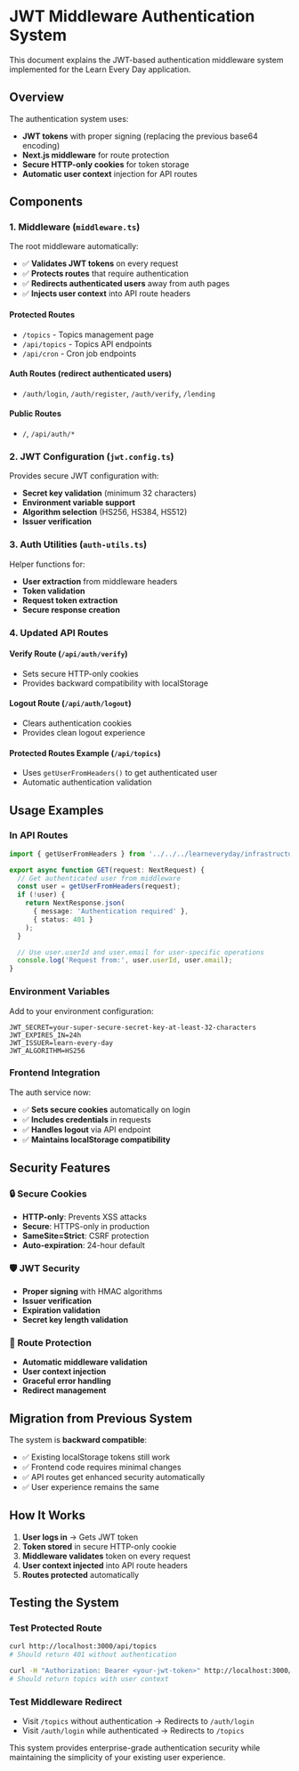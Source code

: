 # JWT Middleware Authentication System

This document explains the JWT-based authentication middleware system implemented for the Learn Every Day application.

## Overview

The authentication system uses:
- **JWT tokens** with proper signing (replacing the previous base64 encoding)
- **Next.js middleware** for route protection
- **Secure HTTP-only cookies** for token storage
- **Automatic user context** injection for API routes

## Components

### 1. Middleware (`middleware.ts`)

The root middleware automatically:
- ✅ **Validates JWT tokens** on every request
- ✅ **Protects routes** that require authentication
- ✅ **Redirects authenticated users** away from auth pages
- ✅ **Injects user context** into API route headers

#### Protected Routes
- `/topics` - Topics management page
- `/api/topics` - Topics API endpoints
- `/api/cron` - Cron job endpoints

#### Auth Routes (redirect authenticated users)
- `/auth/login`, `/auth/register`, `/auth/verify`, `/lending`

#### Public Routes
- `/`, `/api/auth/*`

### 2. JWT Configuration (`jwt.config.ts`)

Provides secure JWT configuration with:
- **Secret key validation** (minimum 32 characters)
- **Environment variable support**
- **Algorithm selection** (HS256, HS384, HS512)
- **Issuer verification**

### 3. Auth Utilities (`auth-utils.ts`)

Helper functions for:
- **User extraction** from middleware headers
- **Token validation** 
- **Request token extraction**
- **Secure response creation**

### 4. Updated API Routes

#### Verify Route (`/api/auth/verify`)
- Sets secure HTTP-only cookies
- Provides backward compatibility with localStorage

#### Logout Route (`/api/auth/logout`)
- Clears authentication cookies
- Provides clean logout experience

#### Protected Routes Example (`/api/topics`)
- Uses `getUserFromHeaders()` to get authenticated user
- Automatic authentication validation

## Usage Examples

### In API Routes

```typescript
import { getUserFromHeaders } from '../../../learneveryday/infrastructure/middleware/auth-utils';

export async function GET(request: NextRequest) {
  // Get authenticated user from middleware
  const user = getUserFromHeaders(request);
  if (!user) {
    return NextResponse.json(
      { message: 'Authentication required' },
      { status: 401 }
    );
  }

  // Use user.userId and user.email for user-specific operations
  console.log('Request from:', user.userId, user.email);
}
```

### Environment Variables

Add to your environment configuration:

```env
JWT_SECRET=your-super-secure-secret-key-at-least-32-characters
JWT_EXPIRES_IN=24h
JWT_ISSUER=learn-every-day
JWT_ALGORITHM=HS256
```

### Frontend Integration

The auth service now:
- ✅ **Sets secure cookies** automatically on login
- ✅ **Includes credentials** in requests
- ✅ **Handles logout** via API endpoint
- ✅ **Maintains localStorage compatibility**

## Security Features

### 🔒 Secure Cookies
- **HTTP-only**: Prevents XSS attacks
- **Secure**: HTTPS-only in production
- **SameSite=Strict**: CSRF protection
- **Auto-expiration**: 24-hour default

### 🛡️ JWT Security
- **Proper signing** with HMAC algorithms
- **Issuer verification**
- **Expiration validation**
- **Secret key length validation**

### 🚦 Route Protection
- **Automatic middleware validation**
- **User context injection**
- **Graceful error handling**
- **Redirect management**

## Migration from Previous System

The system is **backward compatible**:
- ✅ Existing localStorage tokens still work
- ✅ Frontend code requires minimal changes
- ✅ API routes get enhanced security automatically
- ✅ User experience remains the same

## How It Works

1. **User logs in** → Gets JWT token
2. **Token stored** in secure HTTP-only cookie
3. **Middleware validates** token on every request
4. **User context injected** into API route headers
5. **Routes protected** automatically

## Testing the System

### Test Protected Route
```bash
curl http://localhost:3000/api/topics
# Should return 401 without authentication

curl -H "Authorization: Bearer <your-jwt-token>" http://localhost:3000/api/topics
# Should return topics with user context
```

### Test Middleware Redirect
- Visit `/topics` without authentication → Redirects to `/auth/login`
- Visit `/auth/login` while authenticated → Redirects to `/topics`

This system provides enterprise-grade authentication security while maintaining the simplicity of your existing user experience. 